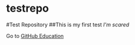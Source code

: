 testrepo
========
#Test Repository
##This is my first test
*I'm scared*

Go to [GitHub Education](https://education.github.com)

